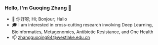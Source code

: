 ### Hello, I'm Guoqing Zhang 👋

- 👋 你好呀; Hi; Bonjour; Hallo
- 🎓 I am interested in cross-cutting research involving Deep Learning, Bioinformatics, Metagenomics, Antibiotic Resistance, and One Health
- 📫 zhangguoqing84@westlake.edu.cn

<!---![Guoqing's GitHub stats](https://github-readme-stats.vercel.app/api?username=guoqing-zhang&show_icons=true&theme=highcontrast)--->
<!---
guoqing-zhang/guoqing-zhang is a ✨ special ✨ repository because its `README.md` (this file) appears on your GitHub profile.
You can click the Preview link to take a look at your changes.
--->
